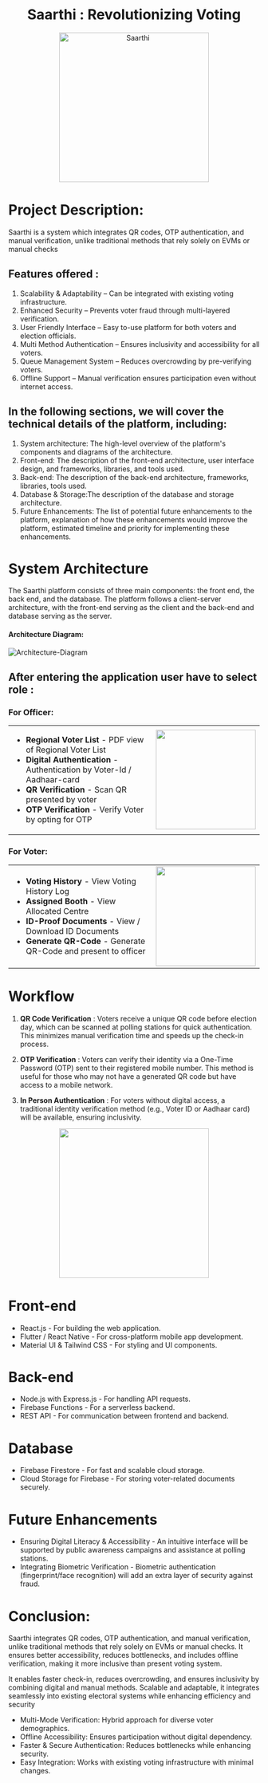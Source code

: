 <h1 align="center">Saarthi : Revolutionizing Voting </h1>

<p align="center">
  <img alt="Saarthi" width=300 align="center"  src="https://res.cloudinary.com/dnpfg6mua/image/upload/w_1000,ar_1:1,c_fill,g_auto,e_art:hokusai/v1742917947/iPhone_16_Pro_-_1_1_vis6vw.png"/>
</p>

# Project Description:

Saarthi is a system which integrates QR codes, OTP authentication, and manual verification, unlike traditional methods that rely solely on EVMs or manual checks

<h2>Features offered :</h2>

1. Scalability & Adaptability – Can be integrated with existing voting infrastructure.<br>
2. Enhanced Security – Prevents voter fraud through multi-layered verification.<br>
3. User Friendly Interface – Easy to-use platform for both voters and election officials.<br>
4. Multi Method Authentication – Ensures inclusivity and accessibility for all voters.<br>
5. Queue Management System – Reduces overcrowding by pre-verifying voters.<br>
6. Offline Support – Manual verification ensures participation even without internet access.<br>

<h2>In the following sections, we will cover the technical details of the platform, including:</h2>

1. System architecture: The high-level overview of the platform's components and diagrams of the architecture.
2. Front-end: The description of the front-end architecture, user interface design, and frameworks, libraries, and tools used.
3. Back-end: The description of the back-end architecture, frameworks, libraries, tools used.
4. Database & Storage:The description of the database and storage architecture.
5. Future Enhancements: The list of potential future enhancements to the platform, explanation of how these enhancements would improve the platform, estimated timeline and priority for implementing these enhancements.

# System Architecture

The Saarthi platform consists of three main components: the front end, the back end, and the database. The platform follows a client-server architecture, with the front-end serving as the client and the back-end and database serving as the server.

<h4>Architecture Diagram:</h4>
<img alt="Architecture-Diagram" src="https://res.cloudinary.com/dnpfg6mua/image/upload/v1742920583/Screenshot_2025-03-25_220603_nxtshc.png"/>

<h2>After entering the application user have to select role : </h2>
<h3>For Officer: </h3>
<table >
<tr >
<td width=70%>
<p>
  
* <strong>Regional Voter List</strong> - PDF view of Regional Voter List<br>
* <strong>Digital Authentication</strong> - Authentication by Voter-Id / Aadhaar-card<br>
*  <strong>QR Verification</strong> - Scan QR presented by voter<br>
*  <strong>OTP Verification</strong> - Verify Voter by opting for OTP
</p>
</td>
<td>
<img src="https://res.cloudinary.com/dnpfg6mua/image/upload/v1742918213/iPhone_16_Pro_-_16_iflhbj.png" width="200"/>
</td>
</tr>
</table>

<h3>For Voter: </h3>

<table align="" width="100%">
<tr>
<td width=70%>
<p>
  
*  <strong>Voting History</strong> - View Voting History Log<br>
*  <strong>Assigned Booth</strong> - View Allocated Centre<br>
*  <strong>ID-Proof Documents</strong> - View / Download ID Documents<br>
*  <strong>Generate QR-Code</strong> - Generate QR-Code and present to officer

</p>
</td>
<td>
<img src="https://res.cloudinary.com/dnpfg6mua/image/upload/v1742918212/iPhone_16_Pro_-_7_qz8hkl.png" width="200"/>
</td>
</tr>
</table>

# Workflow

1. **QR Code Verification** : Voters receive a unique QR code before election day, which can be scanned at polling stations for quick authentication. This minimizes manual verification time and speeds up the check-in process.

2. **OTP Verification** : Voters can verify their identity via a One-Time Password (OTP) sent to their registered mobile number. This method is useful for those who may not have a generated QR code but have access to a mobile network.

3. **In Person Authentication** : For voters without digital access, a traditional identity verification method (e.g., Voter ID or Aadhaar card) will be available, ensuring inclusivity.
<p align="center">
  <img src="https://res.cloudinary.com/dnpfg6mua/image/upload/v1742927319/Saarthi.drawio_3_bcatua.svg" align="center" width=300 />
</p>

# Front-end

- React.js - For building the web application.
- Flutter / React Native - For cross-platform mobile app development.
- Material UI & Tailwind CSS - For styling and UI components.

# Back-end

- Node.js with Express.js - For handling API requests.
- Firebase Functions - For a serverless backend.
- REST API - For communication between frontend and backend.

# Database

- Firebase Firestore - For fast and scalable cloud storage.
- Cloud Storage for Firebase - For storing voter-related documents securely.

# Future Enhancements

- Ensuring Digital Literacy & Accessibility - An intuitive interface will be supported by public awareness campaigns and assistance at polling stations.
- Integrating Biometric Verification - Biometric authentication (fingerprint/face recognition) will add an extra layer of security against fraud.

# Conclusion:

Saarthi integrates QR codes, OTP authentication, and manual verification, unlike traditional methods that rely solely on EVMs or manual checks. It ensures better accessibility, reduces bottlenecks, and includes offline verification, making it more inclusive than present voting system.

It enables faster check-in, reduces overcrowding, and ensures inclusivity by combining digital and manual methods. Scalable and adaptable, it integrates seamlessly into existing electoral systems while enhancing efficiency and security

- Multi-Mode Verification: Hybrid approach for diverse voter demographics.
- Offline Accessibility: Ensures participation without digital dependency.
- Faster & Secure Authentication: Reduces bottlenecks while enhancing security.
- Easy Integration: Works with existing voting infrastructure with minimal changes.
